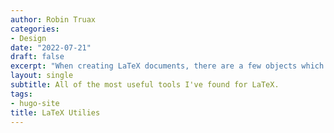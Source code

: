 ```yaml
---
author: Robin Truax
categories:
- Design
date: "2022-07-21"
draft: false
excerpt: "When creating LaTeX documents, there are a few objects which are particularly annoying to code by hand: graphs, commutative diagrams, tables, etc. In these cases, it's useful to know about online tools or applications which can accelerate the process. This is a continually updated list of useful tools that I've run across."
layout: single
subtitle: All of the most useful tools I've found for LaTeX.
tags:
- hugo-site
title: LaTeX Utilies
---
```


